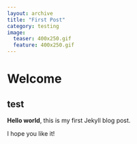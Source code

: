 ```yaml
---
layout: archive
title: "First Post"
category: testing
image:
  teaser: 400x250.gif
  feature: 400x250.gif
---
```



# Welcome
## test

**Hello world**, this is my first Jekyll blog post.

I hope you like it!